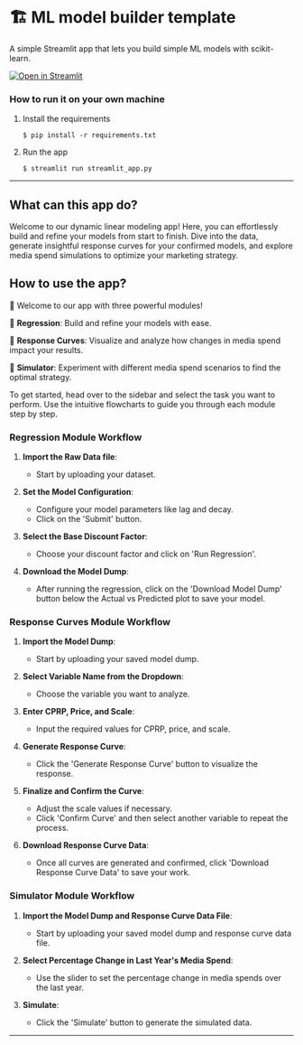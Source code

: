 # 🏗️ ML model builder template

A simple Streamlit app that lets you build simple ML models with scikit-learn. 

[![Open in Streamlit](https://static.streamlit.io/badges/streamlit_badge_black_white.svg)](https://ml-model-builder-template.streamlit.app/)

### How to run it on your own machine

1. Install the requirements

   ```
   $ pip install -r requirements.txt
   ```

2. Run the app

   ```
   $ streamlit run streamlit_app.py
   ```

---

## What can this app do?

Welcome to our dynamic linear modeling app! Here, you can effortlessly build and refine your models from start to finish. Dive into the data, generate insightful response curves for your confirmed models, and explore media spend simulations to optimize your marketing strategy.

## How to use the app?

🚀 Welcome to our app with three powerful modules!

🔹 **Regression**: Build and refine your models with ease.

🔹 **Response Curves**: Visualize and analyze how changes in media spend impact your results.

🔹 **Simulator**: Experiment with different media spend scenarios to find the optimal strategy.

To get started, head over to the sidebar and select the task you want to perform. Use the intuitive flowcharts to guide you through each module step by step.

### Regression Module Workflow

1. **Import the Raw Data file**:
   - Start by uploading your dataset.

2. **Set the Model Configuration**:
   - Configure your model parameters like lag and decay.
   - Click on the 'Submit' button.

3. **Select the Base Discount Factor**:
   - Choose your discount factor and click on 'Run Regression'.

4. **Download the Model Dump**:
   - After running the regression, click on the 'Download Model Dump' button below the Actual vs Predicted plot to save your model.

### Response Curves Module Workflow

1. **Import the Model Dump**:
   - Start by uploading your saved model dump.

2. **Select Variable Name from the Dropdown**:
   - Choose the variable you want to analyze.

3. **Enter CPRP, Price, and Scale**:
   - Input the required values for CPRP, price, and scale.

4. **Generate Response Curve**:
   - Click the 'Generate Response Curve' button to visualize the response.

5. **Finalize and Confirm the Curve**:
   - Adjust the scale values if necessary.
   - Click 'Confirm Curve' and then select another variable to repeat the process.

6. **Download Response Curve Data**:
   - Once all curves are generated and confirmed, click 'Download Response Curve Data' to save your work.

### Simulator Module Workflow

1. **Import the Model Dump and Response Curve Data File**:
   - Start by uploading your saved model dump and response curve data file.

2. **Select Percentage Change in Last Year's Media Spend**:
   - Use the slider to set the percentage change in media spends over the last year.

3. **Simulate**:
   - Click the 'Simulate' button to generate the simulated data.

---